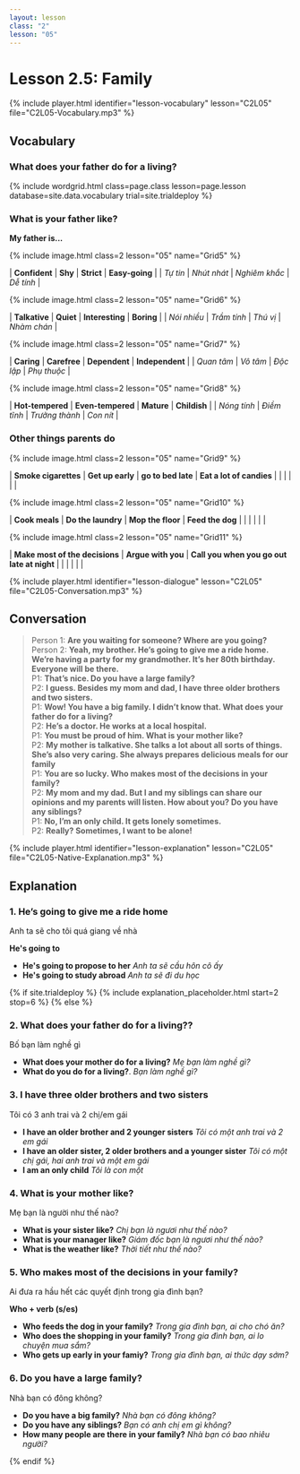 ```yaml
---
layout: lesson
class: "2"
lesson: "05"
---
```


# Lesson 2.5: Family

{% include player.html identifier="lesson-vocabulary" lesson="C2L05" file="C2L05-Vocabulary.mp3" %}





## Vocabulary

### What does your father do for a living?


{% include wordgrid.html 
		class=page.class 
		lesson=page.lesson 
		database=site.data.vocabulary 
		trial=site.trialdeploy %}



### What is your father like?



**My father is...**

{% include image.html class=2 lesson="05" name="Grid5" %}

| **Confident** | **Shy**  | **Strict** | **Easy-going** | 
|  *Tự tin*  |    *Nhút nhát*   |  *Nghiêm khắc*   |   *Dễ tính*  | 


{% include image.html class=2 lesson="05" name="Grid6" %}

| **Talkative** | **Quiet**  | **Interesting** | **Boring** | 
|  *Nói nhiều*  |    *Trầm tính*   |  *Thú vị*   |   *Nhàm chán*  | 


{% include image.html class=2 lesson="05" name="Grid7" %}

| **Caring** | **Carefree**  | **Dependent** | **Independent** | 
|  *Quan tâm*  |    *Vô tâm*   |  *Độc lập*   |   *Phụ thuộc*  | 

{% include image.html class=2 lesson="05" name="Grid8" %}

| **Hot-tempered** | **Even-tempered**  | **Mature** | **Childish** | 
|  *Nóng tính*  |    *Điềm tĩnh*   |  *Trưởng thành*   |   *Con nít*  | 



### Other things parents do

{% include image.html class=2 lesson="05" name="Grid9" %}

| **Smoke cigarettes** | **Get up early**  | **go to bed late** | **Eat a lot of candies** | 
|    |      |     |     | 

{% include image.html class=2 lesson="05" name="Grid10" %}

| **Cook meals** | **Do the laundry**  | **Mop the floor** | **Feed the dog** | 
|    |      |     |     | 

{% include image.html class=2 lesson="05" name="Grid11" %}

| **Make most of the decisions** | **Argue with you**  | **Call you when you go out late at night** | 
|    |      |     |     | 




{% include player.html identifier="lesson-dialogue" lesson="C2L05" file="C2L05-Conversation.mp3" %}
## Conversation



> Person 1: **Are you waiting for someone? Where are you going?**  
> Person 2: **Yeah, my brother. He’s going to give me a ride home. We’re having a party for my grandmother. It’s her 80th birthday. Everyone will be there.**  
> P1: **That’s nice. Do you have a large family?**  
> P2: **I guess. Besides my mom and dad, I have three older brothers and two sisters.**  
> P1: **Wow! You have a big family. I didn’t know that. What does your father do for a living?**  
> P2: **He’s a doctor. He works at a local hospital.**  
> P1: **You must be proud of him. What is your mother like?**  
> P2: **My mother is talkative. She talks a lot about all sorts of things. She’s also very caring. She always prepares delicious meals for our family**  
> P1: **You are so lucky. Who makes most of the decisions in your family?**  
> P2: **My mom and my dad. But I and my siblings can share our opinions and my parents will listen. How about you? Do you have any siblings?**  
> P1: **No, I’m an only child. It gets lonely sometimes.**  
> P2: **Really? Sometimes, I want to be alone!**  


{% include player.html identifier="lesson-explanation" lesson="C2L05" file="C2L05-Native-Explanation.mp3" %}
## Explanation

### 1. He’s going to give me a ride home

Anh ta sẽ cho tôi quá giang về nhà 

**He's going to**

- **He's going to propose to her** *Anh ta sẽ cầu hôn cô ấy*
- **He's going to study abroad** *Anh ta sẽ đi du học*

{% if site.trialdeploy %}
	{% include explanation_placeholder.html start=2 stop=6 %}
	{% else %}





### 2. What does your father do for a living??

Bố bạn làm nghề gì

- **What does your mother do for a living?** *Mẹ bạn làm nghề gì?*
- **What do you do for a living?**. *Bạn làm nghề gì?*

### 3. I have three older brothers and two sisters

Tôi có 3 anh trai và 2 chị/em gái

- **I have an older brother and 2 younger sisters** *Tôi có một anh trai và 2 em gái*
- **I have an older sister, 2 older brothers and a younger sister** *Tôi có một chị gái, hai anh trai và một em gái*
- **I am an only child** *Tôi là con một*


### 4.  What is your mother like?
Mẹ bạn là người như thế nào?
 - **What is your sister like?** *Chị bạn là ngươi như thế nào?*
 - **What is your manager like?** *Giám đốc bạn là ngươi như thế nào?*
 - **What is the weather like?** *Thời tiết như thế nào?*

### 5.  Who makes most of the decisions in your family?

Ai đưa ra hầu hết các quyết định trong gia đình bạn?

**Who + verb (s/es)**

- **Who feeds the dog in your family?** *Trong gia đình bạn, ai cho chó ăn?*
- **Who does the shopping in your family?** *Trong gia đình bạn, ai lo chuyện mua sắm?*
- **Who gets up early in your famiy?** *Trong gia đình bạn, ai thức dạy sớm?*

### 6.  Do you have a large family?

Nhà bạn có đông không?

- **Do you have a big family?** *Nhà bạn có đông không?*
- **Do you have any siblings?** *Bạn có anh chị em gì không?*
- **How many people are there in your family?** *Nhà bạn có bao nhiêu người?*

{% endif %}